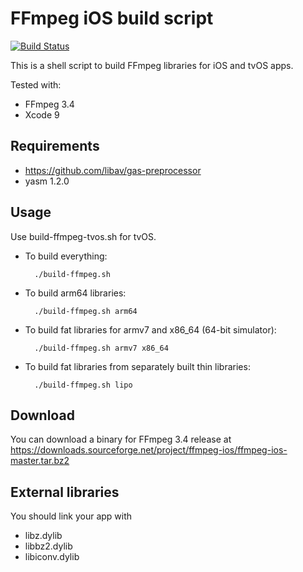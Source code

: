 # FFmpeg iOS build script

[![Build Status](https://travis-ci.org/kewlbear/FFmpeg-iOS-build-script.svg?branch=master)](https://travis-ci.org/kewlbear/FFmpeg-iOS-build-script)

This is a shell script to build FFmpeg libraries for iOS and tvOS apps.

Tested with:

* FFmpeg 3.4
* Xcode 9

## Requirements

* https://github.com/libav/gas-preprocessor
* yasm 1.2.0

## Usage

Use build-ffmpeg-tvos.sh for tvOS.

* To build everything:

        ./build-ffmpeg.sh

* To build arm64 libraries:

        ./build-ffmpeg.sh arm64

* To build fat libraries for armv7 and x86_64 (64-bit simulator):

        ./build-ffmpeg.sh armv7 x86_64

* To build fat libraries from separately built thin libraries:

        ./build-ffmpeg.sh lipo

## Download

You can download a binary for FFmpeg 3.4 release at https://downloads.sourceforge.net/project/ffmpeg-ios/ffmpeg-ios-master.tar.bz2

## External libraries

You should link your app with

* libz.dylib
* libbz2.dylib
* libiconv.dylib

